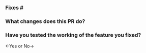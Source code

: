 ### Fixes #<issue-number>

### What changes does this PR do?

### Have you tested the working of the feature you fixed?
<-Yes or No->
